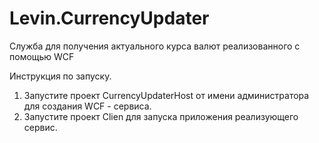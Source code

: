 # Levin.CurrencyUpdater
Служба для получения актуального курса валют реализованного с помощью WCF

Инструкция по запуску. 
1) Запустите проект CurrencyUpdaterHost от имени администратора для создания WCF - сервиса. 
2) Запустите проект Clien для запуска приложения реализующего сервис. 
